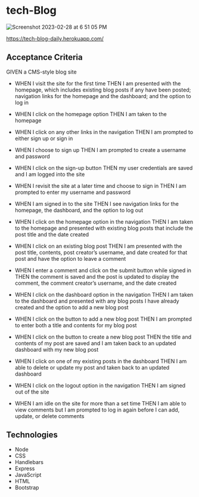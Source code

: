 # tech-Blog

![Screenshot 2023-02-28 at 6 51 05 PM](https://user-images.githubusercontent.com/112591915/222032731-1ec40edb-c1f0-4ac4-93a7-7d10264bd8b6.png)

https://tech-blog-daily.herokuapp.com/

## Acceptance Criteria 

GIVEN a CMS-style blog site

* WHEN I visit the site for the first time THEN I am presented with the homepage, which includes existing blog posts if any have been posted; navigation links for the homepage and the dashboard; and the option to log in

* WHEN I click on the homepage option THEN I am taken to the homepage

* WHEN I click on any other links in the navigation THEN I am prompted to either sign up or sign in

* WHEN I choose to sign up THEN I am prompted to create a username and password

* WHEN I click on the sign-up button THEN my user credentials are saved and I am logged into the site

* WHEN I revisit the site at a later time and choose to sign in THEN I am prompted to enter my username and password

* WHEN I am signed in to the site THEN I see navigation links for the homepage, the dashboard, and the option to log out

* WHEN I click on the homepage option in the navigation THEN I am taken to the homepage and presented with existing blog posts that include the post title and the date created

* WHEN I click on an existing blog post THEN I am presented with the post title, contents, post creator’s username, and date created for that post and have the option to leave a comment

* WHEN I enter a comment and click on the submit button while signed in THEN the comment is saved and the post is updated to display the comment, the comment creator’s username, and the date created

* WHEN I click on the dashboard option in the navigation THEN I am taken to the dashboard and presented with any blog posts I have already created and the option to add a new blog post

* WHEN I click on the button to add a new blog post THEN I am prompted to enter both a title and contents for my blog post

* WHEN I click on the button to create a new blog post THEN the title and contents of my post are saved and I am taken back to an updated dashboard with my new blog post

* WHEN I click on one of my existing posts in the dashboard THEN I am able to delete or update my post and taken back to an updated dashboard

* WHEN I click on the logout option in the navigation THEN I am signed out of the site

* WHEN I am idle on the site for more than a set time THEN I am able to view comments but I am prompted to log in again before I can add, update, or delete comments

## Technologies

- Node 
- CSS 
- Handlebars
- Express
- JavaScript
- HTML
- Bootstrap
